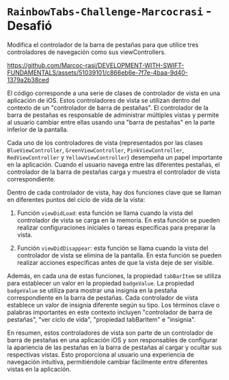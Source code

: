 # `RainbowTabs-Challenge-Marcocrasi` - Desafió

Modifica el controlador de la barra de pestañas para que utilice tres controladores de navegación como sus viewControllers.

https://github.com/Marcoc-rasi/DEVELOPMENT-WITH-SWIFT-FUNDAMENTALS/assets/51039101/c866eb6e-7f7e-4baa-9d40-1379a2b38ced

El código corresponde a una serie de clases de controlador de vista en una aplicación de iOS. Estos controladores de vista se utilizan dentro del contexto de un "controlador de barra de pestañas". El controlador de la barra de pestañas es responsable de administrar múltiples vistas y permite al usuario cambiar entre ellas usando una "barra de pestañas" en la parte inferior de la pantalla.

Cada uno de los controladores de vista (representados por las clases `BlueViewController`, `GreenViewController`, `PinkViewController`, `RedViewController` y `YellowViewController`) desempeña un papel importante en la aplicación. Cuando el usuario navega entre las diferentes pestañas, el controlador de la barra de pestañas carga y muestra el controlador de vista correspondiente.

Dentro de cada controlador de vista, hay dos funciones clave que se llaman en diferentes puntos del ciclo de vida de la vista:

1. Función `viewDidLoad`: esta función se llama cuando la vista del controlador de vista se carga en la memoria. En esta función se pueden realizar configuraciones iniciales o tareas específicas para preparar la vista.

2. Función `viewDidDisappear`: esta función se llama cuando la vista del controlador de vista se elimina de la pantalla. En esta función se pueden realizar acciones específicas antes de que la vista deje de ser visible.

Además, en cada una de estas funciones, la propiedad `tabBarItem` se utiliza para establecer un valor en la propiedad `badgeValue`. La propiedad `badgeValue` se utiliza para mostrar una insignia en la pestaña correspondiente en la barra de pestañas. Cada controlador de vista establece un valor de insignia diferente según su tipo. Los términos clave o palabras importantes en este contexto incluyen "controlador de barra de pestañas", "ver ciclo de vida", "propiedad tabBarItem" e "insignia".

En resumen, estos controladores de vista son parte de un controlador de barra de pestañas en una aplicación iOS y son responsables de configurar la apariencia de las pestañas en la barra de pestañas al cargar y ocultar sus respectivas vistas. Esto proporciona al usuario una experiencia de navegación intuitiva, permitiéndole cambiar fácilmente entre diferentes vistas en la aplicación.
